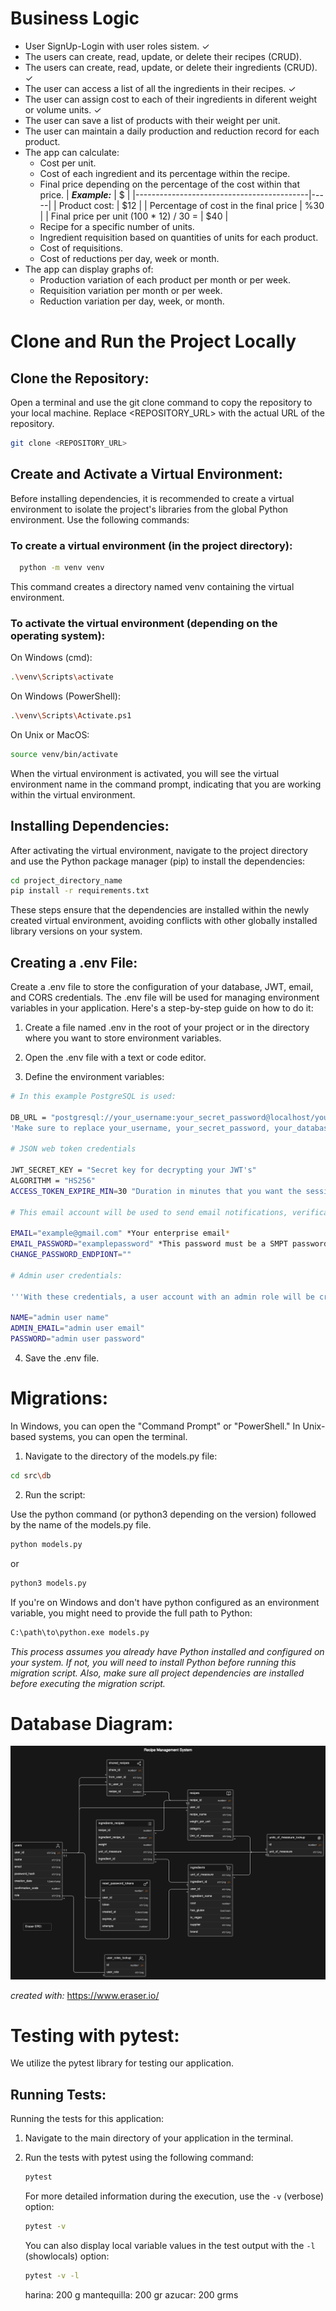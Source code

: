 # Business Logic

* User SignUp-Login with user roles sistem. ✓
* The users can create, read, update, or delete their recipes (CRUD).
* The users can create, read, update, or delete their ingredients (CRUD). ✓
* The user can access a list of all the ingredients in their recipes. ✓
* The user can assign cost to each of their ingredients in diferent weight or volume units. ✓
* The user can save a list of products with their weight per unit.
* The user can maintain a daily production and reduction record for each product.
* The app can calculate:
    * Cost per unit.
    * Cost of each ingredient and its percentage within the recipe.
    * Final price depending on the percentage of the cost within that price.
        | ***Example:*** | $ |
        |-------------------------------------------|-----|
        | Product cost:                             | $12 |
        | Percentage of cost in the final price     | %30 |
        | Final price per unit (100 * 12) / 30  =   | $40 | 
    * Recipe for a specific number of units.
    * Ingredient requisition based on quantities of units for each product.
    * Cost of requisitions.
    * Cost of reductions per day, week or month.  
* The app can display graphs of:
  * Production variation of each product per month or per week.  
  * Requisition variation per month or per week.
  * Reduction variation per day, week, or month.

# Clone and Run the Project Locally

## Clone the Repository:
Open a terminal and use the git clone command to copy the repository to your local machine. Replace <REPOSITORY_URL> with the actual URL of the repository.
```bash
git clone <REPOSITORY_URL>
```
## Create and Activate a Virtual Environment:
Before installing dependencies, it is recommended to create a virtual environment to isolate the project's libraries from the global Python environment. Use the following commands:

### To create a virtual environment (in the project directory):

```bash
  python -m venv venv
```
This command creates a directory named venv containing the virtual environment.

### To activate the virtual environment (depending on the operating system):

On Windows (cmd):
```bash
.\venv\Scripts\activate
```
On Windows (PowerShell):
```bash
.\venv\Scripts\Activate.ps1
```
On Unix or MacOS:
```bash
source venv/bin/activate
```
When the virtual environment is activated, you will see the virtual environment name in the command prompt, indicating that you are working within the virtual environment.

## Installing Dependencies:
After activating the virtual environment, navigate to the project directory and use the Python package manager (pip) to install the dependencies:

```bash
cd project_directory_name
pip install -r requirements.txt
```
These steps ensure that the dependencies are installed within the newly created virtual environment, avoiding conflicts with other globally installed library versions on your system.

## Creating a .env File:

Create a .env file to store the configuration of your database, JWT, email, and CORS credentials. The .env file will be used for managing environment variables in your application. Here's a step-by-step guide on how to do it:

1. Create a file named .env in the root of your project or in the directory where you want to store environment variables.

2. Open the .env file with a text or code editor.

3. Define the environment variables:

  ```bash
  # In this example PostgreSQL is used:

  DB_URL = "postgresql://your_username:your_secret_password@localhost/your_database_name"
  'Make sure to replace your_username, your_secret_password, your_database_name, and other values with your specific configuration.'

  # JSON web token credentials

  JWT_SECRET_KEY = "Secret key for decrypting your JWT's"
  ALGORITHM = "HS256"
  ACCESS_TOKEN_EXPIRE_MIN=30 "Duration in minutes that you want the session to last."

  # This email account will be used to send email notifications, verification signup codes, and newsletters to the users.

  EMAIL="example@gmail.com" *Your enterprise email*
  EMAIL_PASSWORD="examplepassword" *This password must be a SMPT password.*
  CHANGE_PASSWORD_ENDPIONT=""

  # Admin user credentials:

  '''With these credentials, a user account with an admin role will be created on the page, allowing access to its administrative panel. This account will be created at the time of database migrations.'''

  NAME="admin user name"
  ADMIN_EMAIL="admin user email"
  PASSWORD="admin user password"

  ```
  4. Save the .env file.

# Migrations:

In Windows, you can open the "Command Prompt" or "PowerShell."
In Unix-based systems, you can open the terminal.

1. Navigate to the directory of the models.py file:

```bash
cd src\db
```
2. Run the script:

Use the python command (or python3 depending on the version) followed by the name of the models.py file.
```bash
python models.py
```
or

```bash
python3 models.py
```
If you're on Windows and don't have python configured as an environment variable, you might need to provide the full path to Python:


```bash
C:\path\to\python.exe models.py
```
*This process assumes you already have Python installed and configured on your system. If not, you will need to install Python before running this migration script. Also, make sure all project dependencies are installed before executing the migration script.*

# Database Diagram:
![alt text](src/utils/static_files/image.png)

*created with:* https://www.eraser.io/

# Testing with pytest:

We utilize the pytest library for testing our application.

## Running Tests:

Running the tests for this application:
1. Navigate to the main directory of your application in the terminal.

2. Run the tests with pytest using the following command:

    ```bash
    pytest
    ```

    For more detailed information during the execution, use the `-v` (verbose) option:

    ```bash
    pytest -v
    ```

    You can also display local variable values in the test output with the `-l` (showlocals) option:

    ```bash
    pytest -v -l
    ```

    harina: 200 g
    mantequilla: 200 gr
    azucar: 200 grms
